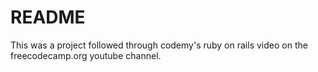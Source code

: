 # README

This was a project followed through codemy's ruby on rails video on the freecodecamp.org youtube channel.
